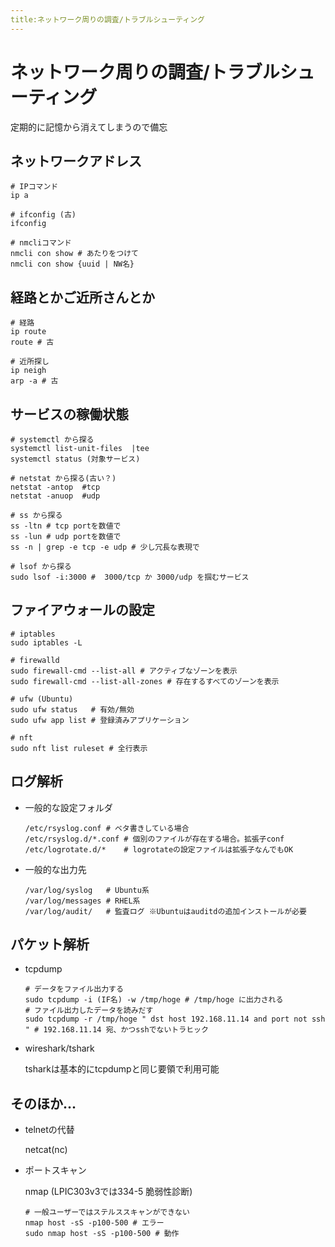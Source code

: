 ```yaml
---
title:ネットワーク周りの調査/トラブルシューティング
---
```

# ネットワーク周りの調査/トラブルシューティング

定期的に記憶から消えてしまうので備忘

## ネットワークアドレス

```
# IPコマンド
ip a

# ifconfig (古)
ifconfig

# nmcliコマンド
nmcli con show # あたりをつけて
nmcli con show {uuid | NW名}
```

## 経路とかご近所さんとか

```
# 経路
ip route
route # 古

# 近所探し
ip neigh
arp -a # 古
```

## サービスの稼働状態

```
# systemctl から探る
systemctl list-unit-files  |tee
systemctl status (対象サービス)

# netstat から探る(古い？)
netstat -antop  #tcp
netstat -anuop  #udp

# ss から探る
ss -ltn # tcp portを数値で
ss -lun # udp portを数値で
ss -n | grep -e tcp -e udp # 少し冗長な表現で

# lsof から探る
sudo lsof -i:3000 #  3000/tcp か 3000/udp を掴むサービス
```

## ファイアウォールの設定

```
# iptables
sudo iptables -L

# firewalld
sudo firewall-cmd --list-all # アクティブなゾーンを表示
sudo firewall-cmd --list-all-zones # 存在するすべてのゾーンを表示

# ufw (Ubuntu)
sudo ufw status   # 有効/無効
sudo ufw app list # 登録済みアプリケーション

# nft
sudo nft list ruleset # 全行表示

```

## ログ解析

- 一般的な設定フォルダ
  ```
  /etc/rsyslog.conf # ベタ書きしている場合
  /etc/rsyslog.d/*.conf # 個別のファイルが存在する場合。拡張子conf
  /etc/logrotate.d/*    # logrotateの設定ファイルは拡張子なんでもOK
  ```
- 一般的な出力先
  ```
  /var/log/syslog   # Ubuntu系
  /var/log/messages # RHEL系
  /var/log/audit/   # 監査ログ ※Ubuntuはauditdの追加インストールが必要
  ```

## パケット解析

- tcpdump
  ```
  # データをファイル出力する
  sudo tcpdump -i (IF名) -w /tmp/hoge # /tmp/hoge に出力される
  # ファイル出力したデータを読みだす
  sudo tcpdump -r /tmp/hoge " dst host 192.168.11.14 and port not ssh " # 192.168.11.14 宛、かつsshでないトラヒック
  ```

- wireshark/tshark

  tsharkは基本的にtcpdumpと同じ要領で利用可能
    
## そのほか...

- telnetの代替

  netcat(nc)
- ポートスキャン
  
  nmap (LPIC303v3では334-5 脆弱性診断)
  ```
  # 一般ユーザーではステルススキャンができない
  nmap host -sS -p100-500 # エラー
  sudo nmap host -sS -p100-500 # 動作
  ```